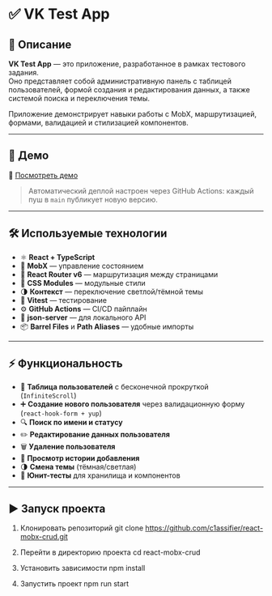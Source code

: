 # ✅ VK Test App

## 📖 Описание

**VK Test App** — это приложение, разработанное в рамках тестового задания.  
Оно представляет собой административную панель с таблицей пользователей, формой создания и редактирования данных, а также системой поиска и переключения темы.

Приложение демонстрирует навыки работы с MobX, маршрутизацией, формами, валидацией и стилизацией компонентов.

---

## 🚀 Демо

🔗 [Посмотреть демо](https://c1assifier.github.io/react-mobx-crud/)

> Автоматический деплой настроен через GitHub Actions: каждый пуш в `main` публикует новую версию.

---

## 🛠️ Используемые технологии

- ⚛ **React + TypeScript**
- 🔄 **MobX** — управление состоянием
- 🧭 **React Router v6** — маршрутизация между страницами
- 🎨 **CSS Modules** — модульные стили
- 🌗 **Контекст** — переключение светлой/тёмной темы
- 🧪 **Vitest** — тестирование
- ⚙️ **GitHub Actions** — CI/CD пайплайн
- 🔀 **json-server** — для локального API
- 📦 **Barrel Files** и **Path Aliases** — удобные импорты

---

## ⚡ Функциональность

- 📄 **Таблица пользователей** с бесконечной прокруткой (`InfiniteScroll`)
- ➕ **Создание нового пользователя** через валидационную форму (`react-hook-form + yup`)
- 🔍 **Поиск по имени и статусу**
- ✏️ **Редактирование данных пользователя**
- 🗑 **Удаление пользователя**
- 📜 **Просмотр истории добавления**
- 🌗 **Смена темы** (тёмная/светлая)
- 🧪 **Юнит-тесты** для хранилища и компонентов

---

## ▶️ Запуск проекта

1. Клонировать репозиторий
   git clone https://github.com/c1assifier/react-mobx-crud.git

2. Перейти в директорию проекта
   cd react-mobx-crud

3. Установить зависимости
   npm install

4. Запустить проект
   npm run start
